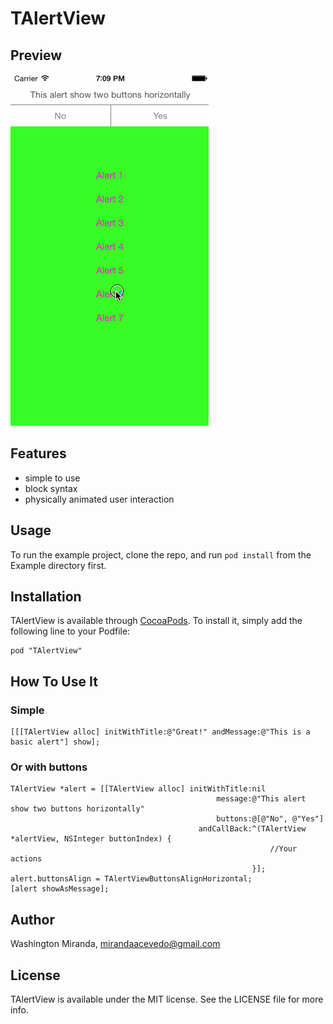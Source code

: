 # TAlertView

## Preview

![Screenshot of Input Examples](Github/Example.gif)

## Features

- simple to use
- block syntax
- physically animated user interaction

## Usage

To run the example project, clone the repo, and run `pod install` from the Example directory first.


## Installation

TAlertView is available through [CocoaPods](http://cocoapods.org). To install
it, simply add the following line to your Podfile:

	pod "TAlertView"

## How To Use It

### Simple

```
[[[TAlertView alloc] initWithTitle:@"Great!" andMessage:@"This is a basic alert"] show];

```


### Or with buttons


```
TAlertView *alert = [[TAlertView alloc] initWithTitle:nil
                                              message:@"This alert show two buttons horizontally"
                                              buttons:@[@"No", @"Yes"]
                                          andCallBack:^(TAlertView *alertView, NSInteger buttonIndex) {
                                                          //Your actions
                                                      }];
alert.buttonsAlign = TAlertViewButtonsAlignHorizontal;
[alert showAsMessage];

```

## Author

Washington Miranda, mirandaacevedo@gmail.com

## License

TAlertView is available under the MIT license. See the LICENSE file for more info.

